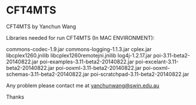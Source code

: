# CFT4MTS
CFT4MTS by Yanchun Wang

Libraries needed for run CFT4MTS (In MAC ENVIRONMENT):

commons-codec-1.9.jar
commons-logging-1.1.3.jar
cplex.jar
libcplex1260.jnilib
libcplex1260remotejni.jnilib
log4j-1.2.17.jar
poi-3.11-beta2-20140822.jar
poi-examples-3.11-beta2-20140822.jar
poi-excelant-3.11-beta2-20140822.jar
poi-ooxml-3.11-beta2-20140822.jar
poi-ooxml-schemas-3.11-beta2-20140822.jar
poi-scratchpad-3.11-beta2-20140822.jar

Any problem please contact me at yanchunwang@swin.edu.au

Thanks
